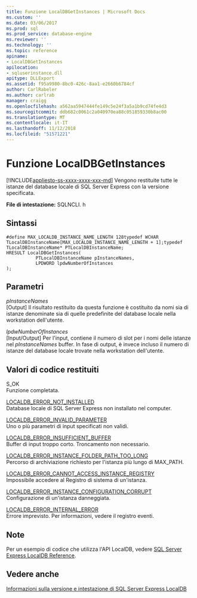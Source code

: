 ```yaml
---
title: Funzione LocalDBGetInstances | Microsoft Docs
ms.custom: ''
ms.date: 03/06/2017
ms.prod: sql
ms.prod_service: database-engine
ms.reviewer: ''
ms.technology: ''
ms.topic: reference
apiname:
- LocalDBGetInstances
apilocation:
- sqluserinstance.dll
apitype: DLLExport
ms.assetid: f95a9980-8bc0-426c-8aa1-e2660b6784cf
author: CarlRabeler
ms.author: carlrab
manager: craigg
ms.openlocfilehash: a562aa5947444fe149c5e24f3a5a1b9cd74fe4d3
ms.sourcegitcommit: ddb682c0061c2a040970ea88c051859330b8ac00
ms.translationtype: MT
ms.contentlocale: it-IT
ms.lasthandoff: 11/12/2018
ms.locfileid: "51571221"
---
```

# <a name="localdbgetinstances-function"></a>Funzione LocalDBGetInstances
[!INCLUDE[appliesto-ss-xxxx-xxxx-xxx-md](../../includes/appliesto-ss-xxxx-xxxx-xxx-md.md)]
  Vengono restituite tutte le istanze del database locale di SQL Server Express con la versione specificata.  
  
 **File di intestazione:** SQLNCLI. h  
  
## <a name="syntax"></a>Sintassi  
  
```  
#define MAX_LOCALDB_INSTANCE_NAME_LENGTH 128typedef WCHAR TLocalDBInstanceName[MAX_LOCALDB_INSTANCE_NAME_LENGTH + 1];typedef TLocalDBInstanceName* PTLocalDBInstanceName;  
HRESULT LocalDBGetInstances(  
           PTLocalDBInstanceName pInstanceNames,  
           LPDWORD lpdwNumberOfInstances  
);  
```  
  
## <a name="parameters"></a>Parametri  
 *pInstanceNames*  
 [Output] Il risultato restituito da questa funzione è costituito da nomi sia di istanze denominate sia di quelle predefinite del database locale nella workstation dell'utente.  
  
 *lpdwNumberOfInstances*  
 [Input/Output] Per l'input, contiene il numero di slot per i nomi delle istanze nel *pInstanceNames* buffer. In fase di output, è invece incluso il numero di istanze del database locale trovate nella workstation dell'utente.  
  
## <a name="returns"></a>Valori di codice restituiti  
 S_OK  
 Funzione completata.  
  
 [LOCALDB_ERROR_NOT_INSTALLED](../../relational-databases/express-localdb-error-messages/localdb-error-not-installed.md)  
 Database locale di SQL Server Express non installato nel computer.  
  
 [LOCALDB_ERROR_INVALID_PARAMETER](../../relational-databases/express-localdb-error-messages/localdb-error-invalid-parameter.md)  
 Uno o più parametri di input specificati non validi.  
  
 [LOCALDB_ERROR_INSUFFICIENT_BUFFER](../../relational-databases/express-localdb-error-messages/localdb-error-insufficient-buffer.md)  
 Buffer di input troppo corto. Troncamento non necessario.  
  
 [LOCALDB_ERROR_INSTANCE_FOLDER_PATH_TOO_LONG](../../relational-databases/express-localdb-error-messages/localdb-error-instance-folder-path-too-long.md)  
 Percorso di archiviazione richiesto per l'istanza più lungo di MAX_PATH.  
  
 [LOCALDB_ERROR_CANNOT_ACCESS_INSTANCE_REGISTRY](../../relational-databases/express-localdb-error-messages/localdb-error-cannot-access-instance-registry.md)  
 Impossibile accedere al Registro di sistema di un'istanza.  
  
 [LOCALDB_ERROR_INSTANCE_CONFIGURATION_CORRUPT](../../relational-databases/express-localdb-error-messages/localdb-error-instance-configuration-corrupt.md)  
 Configurazione di un'istanza danneggiata.  
  
 [LOCALDB_ERROR_INTERNAL_ERROR](../../relational-databases/express-localdb-error-messages/localdb-error-internal-error.md)  
 Errore imprevisto. Per informazioni, vedere il registro eventi.  
  
## <a name="remarks"></a>Note  
 Per un esempio di codice che utilizza l'API LocalDB, vedere [SQL Server Express LocalDB Reference](../../relational-databases/sql-server-express-localdb-reference.md).  
  
## <a name="see-also"></a>Vedere anche  
 [Informazioni sulla versione e intestazione di SQL Server Express LocalDB](../../relational-databases/express-localdb-instance-apis/sql-server-express-localdb-header-and-version-information.md)  
  
  
